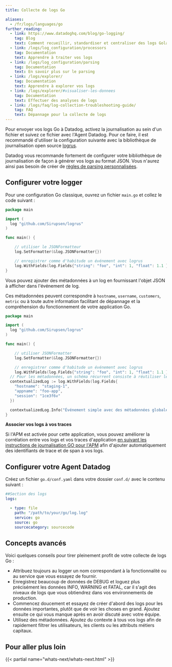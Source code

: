 ```yaml
---
title: Collecte de logs Go

aliases:
  - /fr/logs/languages/go
further_reading:
  - link: https://www.datadoghq.com/blog/go-logging/
    tag: Blog
    text: Comment recueillir, standardiser et centraliser des logs Golang
  - link: /logs/log_configuration/processors
    tag: Documentation
    text: Apprendre à traiter vos logs
  - link: /logs/log_configuration/parsing
    tag: Documentation
    text: En savoir plus sur le parsing
  - link: /logs/explorer/
    tag: Documentation
    text: Apprendre à explorer vos logs
  - link: /logs/explorer/#visualiser-les-donnees
    tag: Documentation
    text: Effectuer des analyses de logs
  - link: /logs/faq/log-collection-troubleshooting-guide/
    tag: FAQ
    text: Dépannage pour la collecte de logs
---
```

Pour envoyer vos logs Go à Datadog, activez la journalisation au sein d'un fichier et suivez ce fichier avec l'Agent Datadog. Pour ce faire, il est recommandé d'utiliser la configuration suivante avec la bibliothèque de journalisation open source [logrus][1].

Datadog vous recommande fortement de configurer votre bibliothèque de journalisation de façon à générer vos logs au format JSON. Vous n'aurez ainsi pas besoin de créer de [règles de parsing personnalisées][2].

## Configurer votre logger

Pour une configuration Go classique, ouvrez un fichier `main.go` et collez le code suivant :

```go
package main

import (
  log "github.com/Sirupsen/logrus"
)

func main() {

    // utiliser le JSONFormatteur
    log.SetFormatter(&log.JSONFormatter{})

    // enregistrer comme d'habitude un événement avec logrus
    log.WithFields(log.Fields{"string": "foo", "int": 1, "float": 1.1 }).Info("Mon premier événement de golang à stdout")
}
```

Vous pouvez ajouter des métadonnées à un log en fournissant l'objet JSON à afficher dans l'événement de log.

Ces métadonnées peuvent correspondre à `hostname`, `username`, `customers`, `metric` ou à toute autre information facilitant de dépannage et la compréhension du fonctionnement de votre application Go.

```go
package main

import (
  log "github.com/Sirupsen/logrus"
)

func main() {

    // utiliser JSONFormatter
    log.SetFormatter(&log.JSONFormatter{})

    // enregistrer comme d'habitude un événement avec logrus
    log.WithFields(log.Fields{"string": "foo", "int": 1, "float": 1.1 }).Info("Mon premier événement de golang à stdout")
  // Pour les métadonnées, un schéma récurrent consiste à réutiliser les champs entre les déclarations de journalisation en réutilisant
  contextualizedLog := log.WithFields(log.Fields{
    "hostname": "staging-1",
    "appname": "foo-app",
    "session": "1ce3f6v"
  })

  contextualizedLog.Info("Événement simple avec des métadonnées globales")
}
```

**Associer vos logs à vos traces**

Si l'APM est activée pour cette application, vous pouvez améliorer la corrélation entre vos logs et vos traces d'application [en suivant les instructions de journalisation GO pour l'APM][3] afin d'ajouter automatiquement des identifiants de trace et de span à vos logs.

## Configurer votre Agent Datadog

Créez un fichier `go.d/conf.yaml` dans votre dossier `conf.d/` avec le contenu suivant :

```yaml
##Section des logs
logs:

  - type: file
    path: "/path/to/your/go/log.log"
    service: go
    source: go
    sourcecategory: sourcecode
```

## Concepts avancés

Voici quelques conseils pour tirer pleinement profit de votre collecte de logs Go :

* Attribuez toujours au logger un nom correspondant à la fonctionnalité ou au service que vous essayez de fournir.
* Enregistrez beaucoup de données de DEBUG et loguez plus précisément les données INFO, WARNING et FATAL, car il s'agit des niveaux de logs que vous obtiendrez dans vos environnements de production.
* Commencez doucement et essayez de créer d'abord des logs pour les données importantes, plutôt que de voir les choses en grand. Ajoutez ensuite ce qui vous manque après en avoir discuté avec votre équipe.
* Utilisez des métadonnées. Ajoutez du contexte à tous vos logs afin de rapidement filtrer les utilisateurs, les clients ou les attributs métiers capitaux.

## Pour aller plus loin

{{< partial name="whats-next/whats-next.html" >}}

[1]: https://github.com/sirupsen/logrus
[2]: /fr/logs/log_configuration/parsing
[3]: /fr/tracing/connect_logs_and_traces/go/
